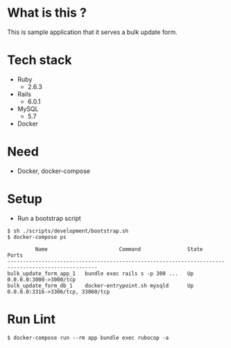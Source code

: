 # What is this ?
This is sample application that it serves a bulk update form.

# Tech stack
* Ruby
    * 2.6.3
* Rails
    * 6.0.1
* MySQL
    * 5.7
* Docker

# Need
* Docker, docker-compose

# Setup
* Run a bootstrap script

```
$ sh ./scripts/development/bootstrap.sh
$ docker-compose ps

         Name                       Command               State                 Ports              
---------------------------------------------------------------------------------------------------
bulk_update_form_app_1   bundle exec rails s -p 300 ...   Up      0.0.0.0:3000->3000/tcp           
bulk_update_form_db_1    docker-entrypoint.sh mysqld      Up      0.0.0.0:3316->3306/tcp, 33060/tcp
```

# Run Lint

```
$ docker-compose run --rm app bundle exec rubocop -a
```
